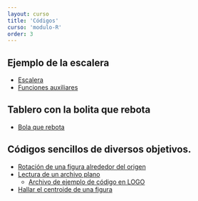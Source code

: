 ```yaml
---
layout: curso
title: 'Códigos'
curso: 'modulo-R'
order: 3
---
```



## Ejemplo de la escalera
 - [Escalera](./codigos/escalera1.R)
 - [Funciones auxiliares](./codigos/funciones.R)

## Tablero con la bolita que rebota
 - [Bola que rebota](./codigos/quiz3.R)

## Códigos sencillos de diversos objetivos.

 - [Rotación de una figura alrededor del origen](./codigos/rota_triangulo.R)
 - [Lectura de un archivo plano](./codigos/lectura_archivo_texto.R)
    * [Archivo de ejemplo de código en LOGO](./codigos/primer_programa.logo)
 - [Hallar el centroide de una figura](./codigos/halla_centroide.R)


<!--
## Ejemplo del uso del "click" del mouse.
  - [Segmento oblicuo](./codigos/segmento_oblicuo.R)
  - [Solución a segmentos horizontales o verticales](./codigos/segmento_vertical_horizontal.R)

## Ejemplo del uso del RMarkdown.

 - [Archivo en formato ".Rmd"](./codigos/ejemplo1.Rmd).
 - [Archivo en formato ".html"](./codigos/ejemplo1.html)
 - [Base de datos de la participación en los olímpicos por parte de Colombia](./codigos/colombia_olimpicos.csv).


## Indicación de la batalla naval.
 - [Tablero simple](./codigos/interactua.R)
 - [Archivo de intercambio](./codigos/jugada.txt) -->

